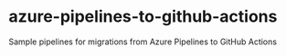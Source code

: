 # azure-pipelines-to-github-actions
Sample pipelines for migrations from Azure Pipelines to GitHub Actions

